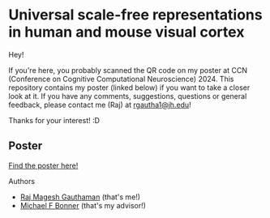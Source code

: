 # Universal scale-free representations in human and mouse visual cortex

Hey!

If you're here, you probably scanned the QR code on my poster at CCN (Conference on Cognitive Computational Neuroscience) 2024. This repository contains my poster (linked below) if you want to take a closer look at it. If you have any comments, suggestions, questions or general feedback, please contact me (Raj) at rgautha1@jh.edu!

Thanks for your interest! :D


## Poster

[Find the poster here!](https://raw.githubusercontent.com/raj-magesh/ccn-2024/main/poster.pdf)

Authors

- [Raj Magesh Gauthaman](https://raj-magesh.org) (that's me!)
- [Michael F Bonner](https://www.bonnerlab.org/) (that's my advisor!)
